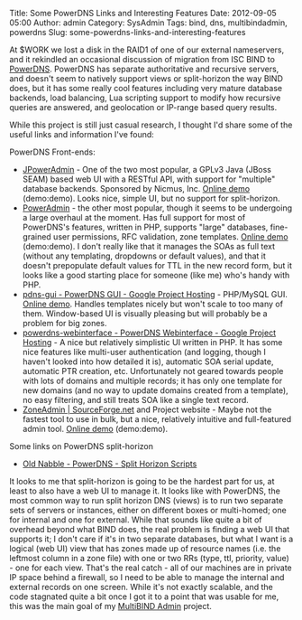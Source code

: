Title: Some PowerDNS Links and Interesting Features
Date: 2012-09-05 05:00
Author: admin
Category: SysAdmin
Tags: bind, dns, multibindadmin, powerdns
Slug: some-powerdns-links-and-interesting-features

At $WORK we lost a disk in the RAID1 of one of our external nameservers,
and it rekindled an occasional discussion of migration from <a>ISC
BIND</a> to [PowerDNS][]. PowerDNS has separate authoritative and
recursive servers, and doesn't seem to natively support views or
split-horizon the way BIND does, but it has some really cool features
including very mature database backends, load balancing, Lua scripting
support to modify how recursive queries are answered, and geolocation or
IP-range based query results.

While this project is still just casual research, I thought I'd share
some of the useful links and information I've found:

PowerDNS Front-ends:

-   [JPowerAdmin][] - One of the two most popular, a GPLv3 Java (JBoss
    SEAM) based web UI with a RESTful API, with support for "multiple"
    database backends. Sponsored by Nicmus, Inc. [Online demo][]
    (demo:demo). Looks nice, simple UI, but no support for
    split-horizon.
-   [PowerAdmin][] - the other most popular, though it seems to be
    undergoing a large overhaul at the moment. Has full support for most
    of PowerDNS's features, written in PHP, supports "large" databases,
    fine-grained user permissions, RFC validation, zone templates.
    [Online demo][1] (demo:demo). I don't really like that it manages
    the SOAs as full text (without any templating, dropdowns or default
    values), and that it doesn't prepopulate default values for TTL in
    the new record form, but it looks like a good starting place for
    someone (like me) who's handy with PHP.
-   [pdns-gui - PowerDNS GUI - Google Project Hosting][] - PHP/MySQL
    GUI. [Online demo][2]. Handles templates nicely but won't scale to
    too many of them. Window-based UI is visually pleasing but will
    probably be a problem for big zones.
-   [powerdns-webinterface - PowerDNS Webinterface - Google Project
    Hosting][] - A nice but relatively simplistic UI written in PHP. It
    has some nice features like multi-user authentication (and logging,
    though I haven't looked into how detailed it is), automatic SOA
    serial update, automatic PTR creation, etc. Unfortunately not geared
    towards people with lots of domains and multiple records; it has
    only one template for new domains (and no way to update domains
    created from a template), no easy filtering, and still treats SOA
    like a single text record.
-   [ZoneAdmin | SourceForge.net][] and <a>Project website</a> - Maybe
    not the fastest tool to use in bulk, but a nice, relatively
    intuitive and full-featured admin tool. [Online demo][3]
    (demo:demo).

Some links on PowerDNS split-horizon

-   [Old Nabble - PowerDNS - Split Horizon Scripts][]

It looks to me that split-horizon is going to be the hardest part for
us, at least to also have a web UI to manage it. It looks like with
PowerDNS, the most common way to run split horizon DNS (views) is to run
two separate sets of servers or instances, either on different boxes or
multi-homed; one for internal and one for external. While that sounds
like quite a bit of overhead beyond what BIND does, the real problem is
finding a web UI that supports it; I don't care if it's in two separate
databases, but what I want is a logical (web UI) view that has zones
made up of resource names (i.e. the leftmost column in a zone file) with
one or two RRs (type, ttl, priority, value) - one for each view. That's
the real catch - all of our machines are in private IP space behind a
firewall, so I need to be able to manage the internal and external
records on one screen. While it's not exactly scalable, and the code
stagnated quite a bit once I got it to a point that was usable for me,
this was the main goal of my [MultiBIND Admin][] project.

  [PowerDNS]: http://powerdns.com/content/products.html
  [JPowerAdmin]: http://www.nicmus.com/community.html
  [Online demo]: http://www.nicmus.com/JPowerAdmin
  [PowerAdmin]: https://www.poweradmin.org
  [1]: http://demo.poweradmin.org/
  [pdns-gui - PowerDNS GUI - Google Project Hosting]: http://code.google.com/p/pdns-gui/
  [2]: http://www.powerdns-gui.org/
  [powerdns-webinterface - PowerDNS Webinterface - Google Project
  Hosting]: http://code.google.com/p/powerdns-webinterface/
  [ZoneAdmin | SourceForge.net]: http://sourceforge.net/projects/zoneadmin/
  [3]: http://open.megabit.net/demos/ZoneAdmin/
  [Old Nabble - PowerDNS - Split Horizon Scripts]: http://old.nabble.com/Split-Horizon-Scripts-td32843045.html
  [MultiBIND Admin]: http://multibindadmin.jasonantman.com/
